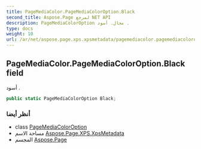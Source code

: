 ```yaml
---
title: PageMediaColor.PageMediaColorOption.Black
second_title: Aspose.Page لمرجع NET API
description: PageMediaColorOption مجال. أسود .
type: docs
weight: 10
url: /ar/net/aspose.page.xps.xpsmetadata/pagemediacolor.pagemediacoloroption/black/
---
```

## PageMediaColor.PageMediaColorOption.Black field

أسود .

```csharp
public static PageMediaColorOption Black;
```

### أنظر أيضا

* class [PageMediaColorOption](../)
* مساحة الاسم [Aspose.Page.XPS.XpsMetadata](../../pagemediacolor.pagemediacoloroption/)
* المجسم [Aspose.Page](../../../)


